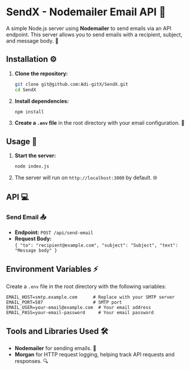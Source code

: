 # SendX - Nodemailer Email API 📧

A simple Node.js server using **Nodemailer** to send emails via an API endpoint. This server allows you to send emails with a recipient, subject, and message body. 🚀

## Installation ⚙️

1. **Clone the repository:**

   ```bash
   git clone git@github.com:Adi-gitX/SendX.git
   cd SendX
   ```

2. **Install dependencies:**

   ```bash
   npm install
   ```

3. **Create a `.env` file** in the root directory with your email configuration. 📝

## Usage 🚀

1. **Start the server:**

   ```bash
   node index.js
   ```

2. The server will run on `http://localhost:3000` by default. 🌐

## API 💻

### Send Email 📤

- **Endpoint:** `POST /api/send-email`
- **Request Body:**  
  `{ "to": "recipient@example.com", "subject": "Subject", "text": "Message body" }`

## Environment Variables ⚡

Create a `.env` file in the root directory with the following variables:

```plaintext
EMAIL_HOST=smtp.example.com      # Replace with your SMTP server
EMAIL_PORT=587                   # SMTP port
EMAIL_USER=your-email@example.com  # Your email address
EMAIL_PASS=your-email-password     # Your email password
```

## Tools and Libraries Used 🛠️

- **Nodemailer** for sending emails. 📧
- **Morgan** for HTTP request logging, helping track API requests and responses. 🔍
